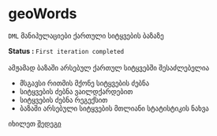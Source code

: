 # geoWords
 <code>DML</code> მანიპულაციები ქართული სიტყვების ბაზაზე

<b> Status : </b> <code>First iteration completed</code>
<br><br>
ამჟამად ბაზაში არსებულ ქართულ სიტყვებში შესაძლებელია
* მსგავსი რითმის მქონე სიტყვების ძებნა
* სიტყვების ძებნა ვაილდქარდებით
* სიტყვების ძებნა რეგექსით
* ბაზაში არსებული სიტყვების მთლიანი სტატისტიკის ნახვა

იხილეთ <a href="http://geowords.ga/" target='_blank'> შედეგი</a>

